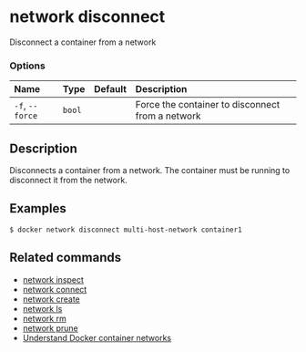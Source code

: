 # network disconnect

<!---MARKER_GEN_START-->
Disconnect a container from a network

### Options

| Name            | Type   | Default | Description                                      |
|:----------------|:-------|:--------|:-------------------------------------------------|
| `-f`, `--force` | `bool` |         | Force the container to disconnect from a network |


<!---MARKER_GEN_END-->

## Description

Disconnects a container from a network. The container must be running to
disconnect it from the network.

## Examples

```console
$ docker network disconnect multi-host-network container1
```


## Related commands

* [network inspect](network_inspect.md)
* [network connect](network_connect.md)
* [network create](network_create.md)
* [network ls](network_ls.md)
* [network rm](network_rm.md)
* [network prune](network_prune.md)
* [Understand Docker container networks](https://docs.docker.com/engine/userguide/networking/)

